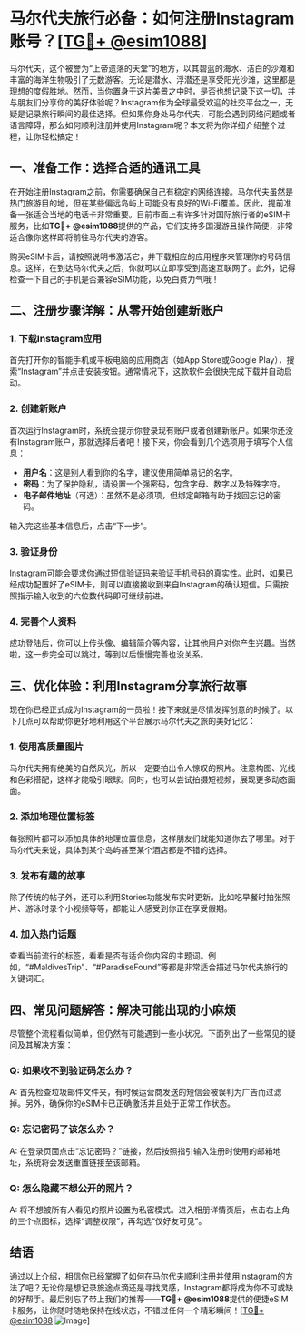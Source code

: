 # 马尔代夫旅行必备：如何注册Instagram账号？[[TG💪+ @esim1088](https://t.me/s/esim1088)]

马尔代夫，这个被誉为“上帝遗落的天堂”的地方，以其碧蓝的海水、洁白的沙滩和丰富的海洋生物吸引了无数游客。无论是潜水、浮潜还是享受阳光沙滩，这里都是理想的度假胜地。然而，当你置身于这片美景之中时，是否也想记录下这一切，并与朋友们分享你的美好体验呢？Instagram作为全球最受欢迎的社交平台之一，无疑是记录旅行瞬间的最佳选择。但如果你身处马尔代夫，可能会遇到网络问题或者语言障碍，那么如何顺利注册并使用Instagram呢？本文将为你详细介绍整个过程，让你轻松搞定！

## 一、准备工作：选择合适的通讯工具

在开始注册Instagram之前，你需要确保自己有稳定的网络连接。马尔代夫虽然是热门旅游目的地，但在某些偏远岛屿上可能没有良好的Wi-Fi覆盖。因此，提前准备一张适合当地的电话卡非常重要。目前市面上有许多针对国际旅行者的eSIM卡服务，比如**TG💪+ @esim1088**提供的产品，它们支持多国漫游且操作简便，非常适合像你这样即将前往马尔代夫的游客。

购买eSIM卡后，请按照说明书激活它，并下载相应的应用程序来管理你的号码信息。这样，在到达马尔代夫之后，你就可以立即享受到高速互联网了。此外，记得检查一下自己的手机是否兼容eSIM功能，以免白费力气哦！

## 二、注册步骤详解：从零开始创建新账户

### 1. 下载Instagram应用

首先打开你的智能手机或平板电脑的应用商店（如App Store或Google Play），搜索“Instagram”并点击安装按钮。通常情况下，这款软件会很快完成下载并自动启动。

### 2. 创建新账户

首次运行Instagram时，系统会提示你登录现有账户或者创建新账户。如果你还没有Instagram账户，那就选择后者吧！接下来，你会看到几个选项用于填写个人信息：

- **用户名**：这是别人看到你的名字，建议使用简单易记的名字。
- **密码**：为了保护隐私，请设置一个强密码，包含字母、数字以及特殊字符。
- **电子邮件地址**（可选）：虽然不是必须项，但绑定邮箱有助于找回忘记的密码。
  
输入完这些基本信息后，点击“下一步”。

### 3. 验证身份

Instagram可能会要求你通过短信验证码来验证手机号码的真实性。此时，如果已经成功配置好了eSIM卡，则可以直接接收到来自Instagram的确认短信。只需按照指示输入收到的六位数代码即可继续前进。

### 4. 完善个人资料

成功登陆后，你可以上传头像、编辑简介等内容，让其他用户对你产生兴趣。当然啦，这一步完全可以跳过，等到以后慢慢完善也没关系。

## 三、优化体验：利用Instagram分享旅行故事

现在你已经正式成为Instagram的一员啦！接下来就是尽情发挥创意的时候了。以下几点可以帮助你更好地利用这个平台展示马尔代夫之旅的美好记忆：

### 1. 使用高质量图片

马尔代夫拥有绝美的自然风光，所以一定要拍出令人惊叹的照片。注意构图、光线和色彩搭配，这样才能吸引眼球。同时，也可以尝试拍摄短视频，展现更多动态画面。

### 2. 添加地理位置标签

每张照片都可以添加具体的地理位置信息，这样朋友们就能知道你去了哪里。对于马尔代夫来说，具体到某个岛屿甚至某个酒店都是不错的选择。

### 3. 发布有趣的故事

除了传统的帖子外，还可以利用Stories功能发布实时更新。比如吃早餐时拍张照片、游泳时录个小视频等等，都能让人感受到你正在享受假期。

### 4. 加入热门话题

查看当前流行的标签，看看是否有适合你内容的主题词。例如，“#MaldivesTrip”、“#ParadiseFound”等都是非常适合描述马尔代夫旅行的关键词汇。

## 四、常见问题解答：解决可能出现的小麻烦

尽管整个流程看似简单，但仍然有可能遇到一些小状况。下面列出了一些常见的疑问及其解决方案：

### Q: 如果收不到验证码怎么办？
A: 首先检查垃圾邮件文件夹，有时候运营商发送的短信会被误判为广告而过滤掉。另外，确保你的eSIM卡已正确激活并且处于正常工作状态。

### Q: 忘记密码了该怎么办？
A: 在登录页面点击“忘记密码？”链接，然后按照指引输入注册时使用的邮箱地址，系统将会发送重置链接至该邮箱。

### Q: 怎么隐藏不想公开的照片？
A: 将不想被所有人看见的照片设置为私密模式。进入相册详情页后，点击右上角的三个点图标，选择“调整权限”，再勾选“仅好友可见”。

## 结语

通过以上介绍，相信你已经掌握了如何在马尔代夫顺利注册并使用Instagram的方法了吧？无论你是想记录旅途点滴还是寻找灵感，Instagram都将成为你不可或缺的好帮手。最后别忘了带上我们的推荐——**TG💪+ @esim1088**提供的便捷eSIM卡服务，让你随时随地保持在线状态，不错过任何一个精彩瞬间！[[TG💪+ @esim1088](https://t.me/s/esim1088) ![Image](https://i.postimg.cc/4NQfJmqS/Snipaste-2025-05-13-00-14-12.png)]